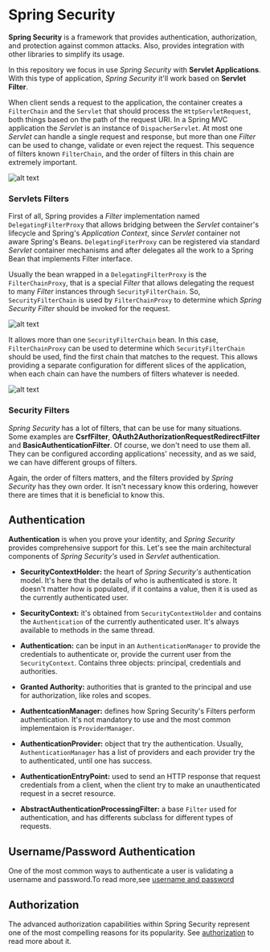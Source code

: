 # Spring Security

**Spring Security** is a framework that provides authentication, authorization, and protection against common attacks.
Also, provides integration with other libraries to simplify its usage.

In this repository we focus in use _Spring Security_ with **Servlet Applications**. With this type of application, _Spring Security_ it'll work based on **Servlet Filter**.
 
When client sends a request to the application, the container creates a `FilterChain` and the `Servlet` that should process the `HttpServletRequest`, both things based on the path of the request URI.
In a Spring MVC application the _Servlet_ is an instance of `DispacherServlet`. 
At most one _Servlet_ can handle a single request and response, but more than one _Filter_ can be used to change, validate or even reject the request. 
This sequence of filters known `FilterChain`, and the order of filters in this chain are extremely important. 

![alt text](https://docs.spring.io/spring-security/site/docs/5.4.1/reference/html5/images/servlet/architecture/filterchain.png "Filter Chain")

### Servlets Filters

First of all, Spring provides a _Filter_ implementation named `DelegatingFilterProxy` that allows bridging between the _Servlet_ container's lifecycle and Spring's _Application Context_, since _Servlet_ container not aware Spring's Beans. 
`DelegatingFiterProxy` can be registered via standard _Servlet_ container mechanisms and after delegates all the work to a Spring Bean that implements Filter interface.

Usually the bean wrapped in a `DelegatingFilterProxy` is the `FilterChainProxy`, that is a special _Filter_ that allows delegating the request to many _Filter_ instances through `SecurityFilterChain`.
So, `SecurityFilterChain` is used by `FilterChainProxy` to determine which _Spring Security Filter_ should be invoked for the request.

![alt text](https://docs.spring.io/spring-security/site/docs/5.4.1/reference/html5/images/servlet/architecture/securityfilterchain.png "Sequence show DelegatingFilterProxy, his FilterChainProxy and the SecurityFilterChain")

It allows more than one `SecurityFilterChain` bean. In this case, `FilterChainProxy` can be used to determine which `SecurityFilterChain` should be used, find the first chain that matches to the request. 
This allows providing a separate configuration for different slices of the application, when each chain can have the numbers of filters whatever is needed.

![alt text](https://docs.spring.io/spring-security/site/docs/5.4.1/reference/html5/images/servlet/architecture/multi-securityfilterchain.png "Multiple Security Filter Chain")
      
### Security Filters

_Spring Security_ has a lot of filters, that can be use for many situations. Some examples are **CsrfFilter**, **OAuth2AuthorizationRequestRedirectFilter** and **BasicAuthenticationFilter**. 
Of course, we don't need to use them all. They can be configured according applications' necessity, and as we said, we can have different groups of filters.

Again, the order of filters matters, and the filters provided by _Spring Security_ has they own order. 
It isn't necessary know this ordering, however there are times that it is beneficial to know this.

## Authentication

**Authentication** is when you prove your identity, and _Spring Security_ provides comprehensive support for this. Let's see the main architectural components of _Spring Security's_ used in _Servlet_ authentication.

* **SecurityContextHolder:** the heart of _Spring Security's_ authentication model. It's here that the details of who is authenticated is store. 
It doesn't matter how is populated, if it contains a value, then it is used as the currently authenticated user.

* **SecurityContext:**  it's obtained from `SecurityContextHolder` and contains the  `Authentication` of the currently authenticated user. It's always available to methods in the same thread.

* **Authentication:** can be input in an `AuthenticationManager` to provide the credentials to authenticate or, provide the current user from the `SecurityContext`. Contains three objects: principal, credentials and authorities.

* **Granted Authority:** authorities that is granted to the principal and use for authorization, like roles and scopes.

* **AuthentcationManager:** defines how Spring Security's Filters perform authentication. It's not mandatory to use and the most common implementaion is `ProviderManager`.

* **AuthenticationProvider:** object that try the authentication. Usually, `AuthenticationManager` has a list of providers and each provider try the to authenticated, until one has success.

* **AuthenticationEntryPoint:** used to send an HTTP response that request credentials from a client, when the client try to make an unauthenticated request in a secret resource. 

* **AbstractAuthenticationProcessingFilter:** a base `Filter` used for authentication, and has differents subclass for different types of requests.

## Username/Password Authentication

One of the most common ways to authenticate a user is validating a username and password.To read more,see [username and password](username-password-authentication/UsernamePasswordReadMe.md)

## Authorization

The advanced authorization capabilities within Spring Security represent one of the most compelling reasons for its popularity. See [authorization](authorization/AuthorizationReadMe.md) to read more about it.




    
